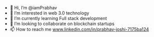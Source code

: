- 👋 Hi, I’m @iamPrabhav
- 👀 I’m interested in web 3.0 technology
- 🌱 I’m currently learning Full stack development
- 💞️ I’m looking to collaborate on blockchain startups
- 📫 How to reach me www.linkedin.com/in/prabhav-joshi-7175ba124


<!---
iamPrabhav/iamPrabhav is a ✨ special ✨ repository because its `README.md` (this file) appears on your GitHub profile.
You can click the Preview link to take a look at your changes.
--->

